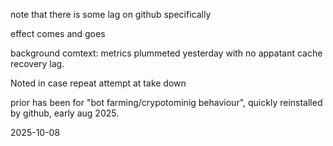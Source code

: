 note that there is some lag on github specifically  

effect comes and goes  

background comtext: metrics plummeted yesterday with no appatant cache recovery lag.  

Noted in case repeat attempt at take down  

prior has been for "bot farming/crypotominig behaviour", quickly reinstalled by github, early aug 2025.  

2025-10-08  
